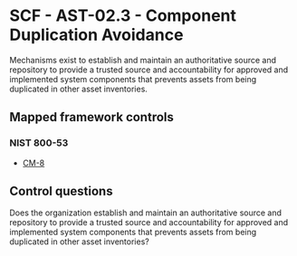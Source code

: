 # SCF - AST-02.3 - Component Duplication Avoidance
Mechanisms exist to establish and maintain an authoritative source and repository to provide a trusted source and accountability for approved and implemented system components that prevents assets from being duplicated in other asset inventories.
## Mapped framework controls
### NIST 800-53
- [CM-8](../nist80053/cm-8.md)
  
## Control questions
Does the organization establish and maintain an authoritative source and repository to provide a trusted source and accountability for approved and implemented system components that prevents assets from being duplicated in other asset inventories?
  